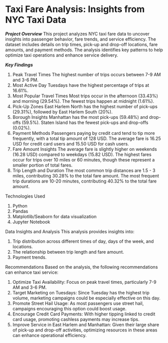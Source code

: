 # **Taxi Fare Analysis: Insights from NYC Taxi Data**


***Project Overview***
This project analyzes NYC taxi fare data to uncover insights into passenger behavior, fare trends, and service efficiency. The dataset includes details on trip times, pick-up and drop-off locations, fare amounts, and payment methods. The analysis identifies key patterns to help optimize taxi operations and enhance service delivery.


***Key Findings***
1. Peak Travel Times
The highest number of trips occurs between 7-9 AM and 3-6 PM.
2. Most Active Day
Tuesdays have the highest percentage of trips at 16.61%.
3. Most Popular Travel Times
Most trips occur in the afternoon (33.43%) and morning (29.54%).
The fewest trips happen at midnight (1.61%).
4. Pick-Up Zones
East Harlem North has the highest number of pick-ups (29.31%), followed by East Harlem South (20%).
5. Borough Insights
Manhattan has the most pick-ups (59.48%) and drop-offs (59.5%).
Staten Island has the fewest pick-ups and drop-offs (0.02%).
6. Payment Methods
Passengers paying by credit card tend to tip more frequently, with a total tip amount of 128 USD.
The average fare is 16.25 USD for credit card users and 15.50 USD for cash users.
7. Fare Amount Insights
The average fare is slightly higher on weekends (16.28 USD) compared to weekdays (15.82 USD).
The highest fares occur for trips over 10 miles or 60 minutes, though these represent a smaller portion of total fares.
8. Trip Length and Duration
The most common trip distances are 1.5 - 3 miles, contributing 30.28% to the total fare amount.
The most frequent trip durations are 10-20 minutes, contributing 40.32% to the total fare amount.


Technologies Used
1. Python
2. Pandas
3. Matplotlib/Seaborn for data visualization
4. Jupyter Notebook

   
Data Insights and Analysis
This analysis provides insights into:
1. Trip distribution across different times of day, days of the week, and locations.
2. The relationship between trip length and fare amount.
3. Payment trends.


Recommendations
Based on the analysis, the following recommendations can enhance taxi service:
1. Optimize Taxi Availability: Focus on peak travel times, particularly 7-9 AM and 3-6 PM.
2. Target Marketing on Tuesdays: Since Tuesday has the highest trip volume, marketing campaigns could be especially effective on this day.
3. Promote Street Hail Usage: As most passengers use street hail, campaigns encouraging this option could boost usage.
4. Encourage Credit Card Payments: With higher tipping linked to credit card usage, promoting cashless payments may increase tips.
5. Improve Service in East Harlem and Manhattan: Given their large share of pick-up and drop-off activities, optimizing resources in these areas can enhance operational efficiency.
